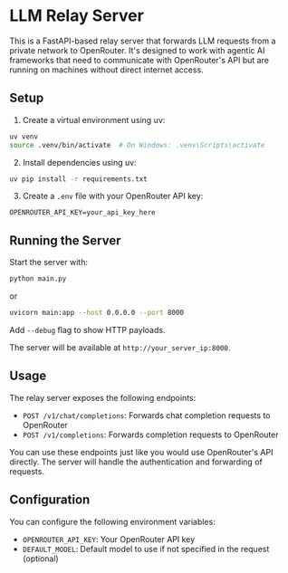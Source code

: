 # LLM Relay Server

This is a FastAPI-based relay server that forwards LLM requests from a private network to OpenRouter. It's designed to work with agentic AI frameworks that need to communicate with OpenRouter's API but are running on machines without direct internet access.

## Setup

1. Create a virtual environment using uv:
```bash
uv venv
source .venv/bin/activate  # On Windows: .venv\Scripts\activate
```

2. Install dependencies using uv:
```bash
uv pip install -r requirements.txt
```

3. Create a `.env` file with your OpenRouter API key:
```
OPENROUTER_API_KEY=your_api_key_here
```

## Running the Server

Start the server with:
```bash
python main.py
```
or
```bash
uvicorn main:app --host 0.0.0.0 --port 8000
```

Add `--debug` flag to show HTTP payloads.

The server will be available at `http://your_server_ip:8000`.

## Usage

The relay server exposes the following endpoints:

- `POST /v1/chat/completions`: Forwards chat completion requests to OpenRouter
- `POST /v1/completions`: Forwards completion requests to OpenRouter

You can use these endpoints just like you would use OpenRouter's API directly. The server will handle the authentication and forwarding of requests.

## Configuration

You can configure the following environment variables:
- `OPENROUTER_API_KEY`: Your OpenRouter API key
- `DEFAULT_MODEL`: Default model to use if not specified in the request (optional) 